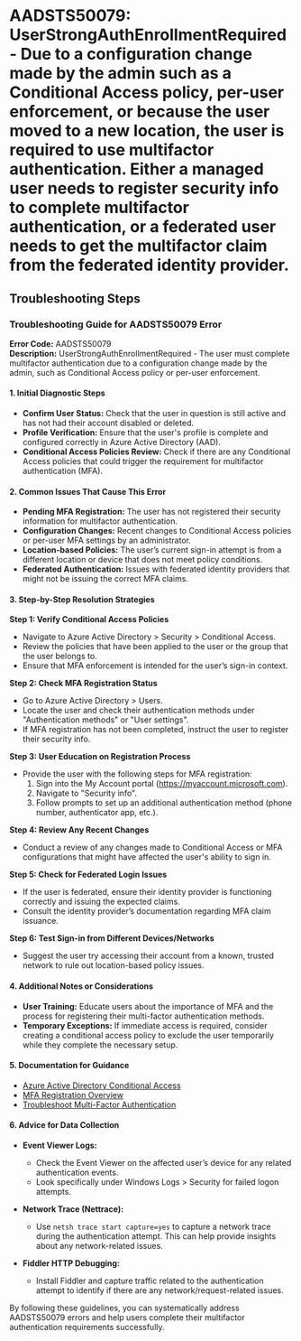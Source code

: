 # AADSTS50079: UserStrongAuthEnrollmentRequired - Due to a configuration change made by the admin such as a Conditional Access policy, per-user enforcement, or because the user moved to a new location, the user is required to use multifactor authentication. Either a managed user needs to register security info to complete multifactor authentication, or a federated user needs to get the multifactor claim from the federated identity provider.


## Troubleshooting Steps
### Troubleshooting Guide for AADSTS50079 Error

**Error Code:** AADSTS50079  
**Description:** UserStrongAuthEnrollmentRequired - The user must complete multifactor authentication due to a configuration change made by the admin, such as Conditional Access policy or per-user enforcement.

#### 1. Initial Diagnostic Steps

- **Confirm User Status:** Check that the user in question is still active and has not had their account disabled or deleted.
- **Profile Verification:** Ensure that the user's profile is complete and configured correctly in Azure Active Directory (AAD).
- **Conditional Access Policies Review:** Check if there are any Conditional Access policies that could trigger the requirement for multifactor authentication (MFA).

#### 2. Common Issues That Cause This Error

- **Pending MFA Registration:** The user has not registered their security information for multifactor authentication.
- **Configuration Changes:** Recent changes to Conditional Access policies or per-user MFA settings by an administrator.
- **Location-based Policies:** The user’s current sign-in attempt is from a different location or device that does not meet policy conditions.
- **Federated Authentication:** Issues with federated identity providers that might not be issuing the correct MFA claims.

#### 3. Step-by-Step Resolution Strategies

**Step 1: Verify Conditional Access Policies**
   - Navigate to Azure Active Directory > Security > Conditional Access.
   - Review the policies that have been applied to the user or the group that the user belongs to.
   - Ensure that MFA enforcement is intended for the user’s sign-in context.

**Step 2: Check MFA Registration Status**
   - Go to Azure Active Directory > Users.
   - Locate the user and check their authentication methods under "Authentication methods" or "User settings".
   - If MFA registration has not been completed, instruct the user to register their security info.

**Step 3: User Education on Registration Process**
   - Provide the user with the following steps for MFA registration:
     1. Sign into the My Account portal (https://myaccount.microsoft.com).
     2. Navigate to "Security info".
     3. Follow prompts to set up an additional authentication method (phone number, authenticator app, etc.).

**Step 4: Review Any Recent Changes**
   - Conduct a review of any changes made to Conditional Access or MFA configurations that might have affected the user's ability to sign in.

**Step 5: Check for Federated Login Issues**
   - If the user is federated, ensure their identity provider is functioning correctly and issuing the expected claims.
   - Consult the identity provider’s documentation regarding MFA claim issuance.

**Step 6: Test Sign-in from Different Devices/Networks**
   - Suggest the user try accessing their account from a known, trusted network to rule out location-based policy issues.

#### 4. Additional Notes or Considerations

- **User Training:** Educate users about the importance of MFA and the process for registering their multi-factor authentication methods.
- **Temporary Exceptions:** If immediate access is required, consider creating a conditional access policy to exclude the user temporarily while they complete the necessary setup.

#### 5. Documentation for Guidance

- [Azure Active Directory Conditional Access](https://docs.microsoft.com/en-us/azure/active-directory/conditional-access/)
- [MFA Registration Overview](https://docs.microsoft.com/en-us/azure/active-directory/authentication/howto-mfa-userstates#multi-factor-authentication)
- [Troubleshoot Multi-Factor Authentication](https://docs.microsoft.com/en-us/azure/active-directory/authentication/troubleshoot-mfa)

#### 6. Advice for Data Collection

- **Event Viewer Logs:**
  - Check the Event Viewer on the affected user’s device for any related authentication events. 
  - Look specifically under Windows Logs > Security for failed logon attempts.

- **Network Trace (Nettrace):**
  - Use `netsh trace start capture=yes` to capture a network trace during the authentication attempt. This can help provide insights about any network-related issues.

- **Fiddler HTTP Debugging:**
  - Install Fiddler and capture traffic related to the authentication attempt to identify if there are any network/request-related issues.
  
By following these guidelines, you can systematically address AADSTS50079 errors and help users complete their multifactor authentication requirements successfully.